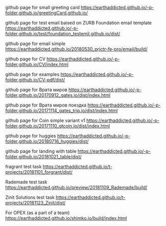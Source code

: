

github page for small greeting card https://earthaddicted.github.io/-p-folder.github.io/greetingCard.github.io/

<!-- github page 1st freelance-prjct https://earthaddicted.github.io/-p-folder.github.io/antidi.github.io/ -->

<!-- github page 2nd freelance-prjct https://earthaddicted.github.io/-p-folder.github.io/youthcenter.github.io/ -->

github page for test email baised on ZURB Foundation email template  https://earthaddicted.github.io/-p-folder.github.io/test/foundation_testemil.github.io/dist/

github page for email simple https://earthaddicted.github.io/20180530_prjctr-fe-pro/email/build/

github page for CV https://earthaddicted.github.io/-p-folder.github.io/CV/index.html

github page for examples https://earthaddicted.github.io/-p-folder.github.io/CV-pdf/dist/

github page for Врата миров https://earthaddicted.github.io/-p-folder.github.io/20170912_gates.io/dist/index.html

github page for Врата миров поездка https://earthaddicted.github.io/-p-folder.github.io/20171114_gates_trip.io/dist/index.html

github page for Coin simple variant v1 https://earthaddicted.github.io/-p-folder.github.io/20171110_gtcoin.io/dist/index.html

github page for huggies  https://earthaddicted.github.io/-p-folder.github.io/20180716_huggies/dist/

github page for landing with table  https://earthaddicted.github.io/-p-folder.github.io/20181021_table/dist/

fragrant test task https://earthaddicted.github.io/t-projects/20181101_forgrant/dist/

Rademade test task https://earthaddicted.github.io/preview/20181109_Rademade/build/

Zinit Solutions test task https://earthaddicted.github.io/t-projects/20181123_Zinit/dist/

For OPEX (as a part of a team) https://earthaddicted.github.io/shimko.io/build/index.html
